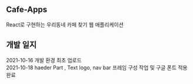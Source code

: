## Cafe-Apps
React로 구현하는 우리동네 카페 찾기 웹 애플리케이션  
  
## 개발 일지
2021-10-16 개발 환경 최초 업로드  
2021-10-18 haeder Part , Text logo, nav bar 프레임 구성 작업 및 구글 폰트 적용완료  
